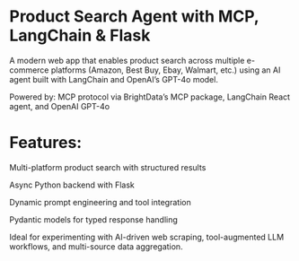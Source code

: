 # Product Search Agent with MCP, LangChain & Flask

A modern web app that enables product search across multiple e-commerce platforms (Amazon, Best Buy, Ebay, Walmart, etc.) using an AI agent built with LangChain and OpenAI’s GPT-4o model.

Powered by: MCP protocol via BrightData’s MCP package, LangChain React agent, and OpenAI GPT-4o

# Features:

Multi-platform product search with structured results

Async Python backend with Flask

Dynamic prompt engineering and tool integration

Pydantic models for typed response handling

Ideal for experimenting with AI-driven web scraping, tool-augmented LLM workflows, and multi-source data aggregation.
